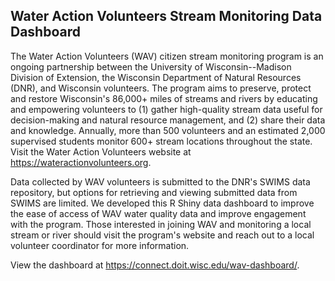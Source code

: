 ## Water Action Volunteers Stream Monitoring Data Dashboard

The Water Action Volunteers (WAV) citizen stream monitoring program is an ongoing partnership between the University of Wisconsin--Madison Division of Extension, the Wisconsin Department of Natural Resources (DNR), and Wisconsin volunteers. The program aims to preserve, protect and restore Wisconsin's 86,000+ miles of streams and rivers by educating and empowering volunteers to (1) gather high-quality stream data useful for decision-making and natural resource management, and (2) share their data and knowledge. Annually, more than 500 volunteers and an estimated 2,000 supervised students monitor 600+ stream locations throughout the state. Visit the Water Action Volunteers website at <https://wateractionvolunteers.org>.

Data collected by WAV volunteers is submitted to the DNR's SWIMS data repository, but options for retrieving and viewing submitted data from SWIMS are limited. We developed this R Shiny data dashboard to improve the ease of access of WAV water quality data and improve engagement with the program. Those interested in joining WAV and monitoring a local stream or river should visit the program's website and reach out to a local volunteer coordinator for more information.

View the dashboard at <https://connect.doit.wisc.edu/wav-dashboard/>.
